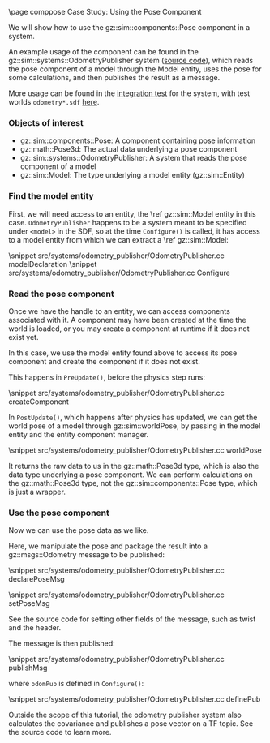 \page comppose Case Study: Using the Pose Component

We will show how to use the gz::sim::components::Pose component in a system.

An example usage of the component can be found in the
gz::sim::systems::OdometryPublisher system
([source code](https://github.com/gazebosim/gz-sim/tree/gz-sim8/src/systems/odometry_publisher)),
which reads the pose component of a model through the Model entity, uses the
pose for some calculations, and then publishes the result as a message.

More usage can be found in the
[integration test](https://github.com/gazebosim/gz-sim/blob/gz-sim8/test/integration/odometry_publisher.cc)
for the system, with test worlds `odometry*.sdf`
[here](https://github.com/gazebosim/gz-sim/tree/main/test/worlds).

### Objects of interest

- gz::sim::components::Pose: A component containing pose information
- gz::math::Pose3d: The actual data underlying a pose component
- gz::sim::systems::OdometryPublisher: A system that reads the pose component
  of a model
- gz::sim::Model: The type underlying a model entity (gz::sim::Entity)

### Find the model entity

First, we will need access to an entity, the \ref gz::sim::Model entity in this
case.
`OdometryPublisher` happens to be a system meant to be specified under `<model>`
in the SDF, so at the time `Configure()` is called, it has access to a model
entity from which we can extract a \ref gz::sim::Model:

\snippet src/systems/odometry_publisher/OdometryPublisher.cc modelDeclaration
\snippet src/systems/odometry_publisher/OdometryPublisher.cc Configure

### Read the pose component

Once we have the handle to an entity, we can access components associated with
it.
A component may have been created at the time the world is loaded, or you may
create a component at runtime if it does not exist yet.

In this case, we use the model entity found above to access its pose component
and create the component if it does not exist.

This happens in `PreUpdate()`, before the physics step runs:

\snippet src/systems/odometry_publisher/OdometryPublisher.cc createComponent

In `PostUpdate()`, which happens after physics has updated, we can get the
world pose of a model through gz::sim::worldPose, by passing in the model
entity and the entity component manager.

\snippet src/systems/odometry_publisher/OdometryPublisher.cc worldPose

It returns the raw data to us in the gz::math::Pose3d type, which is also the
data type underlying a pose component.
We can perform calculations on the gz::math::Pose3d type, not the
gz::sim::components::Pose type, which is just a wrapper.

### Use the pose component

Now we can use the pose data as we like.

Here, we manipulate the pose and package the result into a gz::msgs::Odometry
message to be published:

\snippet src/systems/odometry_publisher/OdometryPublisher.cc declarePoseMsg

\snippet src/systems/odometry_publisher/OdometryPublisher.cc setPoseMsg

See the source code for setting other fields of the message, such as twist and
the header.

The message is then published:

\snippet src/systems/odometry_publisher/OdometryPublisher.cc publishMsg

where `odomPub` is defined in `Configure()`:

\snippet src/systems/odometry_publisher/OdometryPublisher.cc definePub

Outside the scope of this tutorial, the odometry publisher system also
calculates the covariance and publishes a pose vector on a TF topic.
See the source code to learn more.
